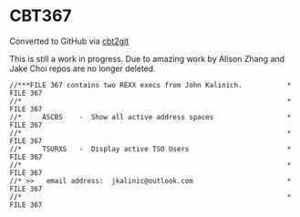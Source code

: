 # CBT367
Converted to GitHub via [cbt2git](https://github.com/wizardofzos/cbt2git)

This is still a work in progress. 
Due to amazing work by Alison Zhang and Jake Choi repos are no longer deleted.

```
//***FILE 367 contains two REXX execs from John Kalinich.           *   FILE 367
//*                                                                 *   FILE 367
//*     ASCBS    -  Show all active address spaces                  *   FILE 367
//*                                                                 *   FILE 367
//*     TSURXS   -  Display active TSO Users                        *   FILE 367
//*                                                                 *   FILE 367
//* >>   email address:  jkalinic@outlook.com                       *   FILE 367
//*                                                                 *   FILE 367
```
